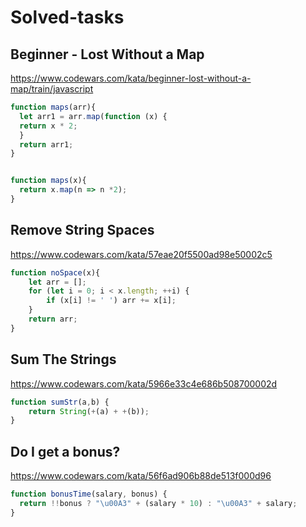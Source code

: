 # Solved-tasks
## Beginner - Lost Without a Map
https://www.codewars.com/kata/beginner-lost-without-a-map/train/javascript
```javascript
function maps(arr){
  let arr1 = arr.map(function (x) {
  return x * 2;
  }
  return arr1;
}


function maps(x){
  return x.map(n => n *2);
}
```
## Remove String Spaces
https://www.codewars.com/kata/57eae20f5500ad98e50002c5
```javascript
function noSpace(x){
    let arr = [];
    for (let i = 0; i < x.length; ++i) {
        if (x[i] != ' ') arr += x[i];
    }
    return arr;
}
```
## Sum The Strings
https://www.codewars.com/kata/5966e33c4e686b508700002d
```javascript
function sumStr(a,b) {
    return String(+(a) + +(b));  
}
```
## Do I get a bonus?
https://www.codewars.com/kata/56f6ad906b88de513f000d96
```javascript
function bonusTime(salary, bonus) {
  return !!bonus ? "\u00A3" + (salary * 10) : "\u00A3" + salary;
}
```